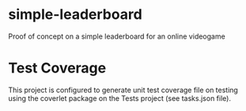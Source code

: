 # simple-leaderboard
Proof of concept on a simple leaderboard for an online videogame

# Test Coverage
This project is configured to generate unit test coverage file on testing using the coverlet package on the Tests project (see tasks.json file).